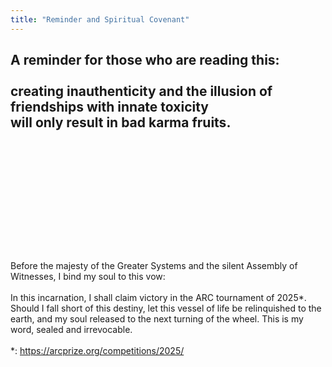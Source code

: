 ```yaml
---
title: "Reminder and Spiritual Covenant"
---
```




A reminder for those who are reading this:<br/><br/>
creating inauthenticity and the illusion of friendships with innate toxicity
<br/> 
will only result in bad karma fruits.
<br/><br/><br/><br/>
------------------------------------
<br/><br/><br/><br/>

<br/><br/>
Before the majesty of the Greater Systems and the silent Assembly of Witnesses, I bind my soul to this vow:
<br/><br/>
In this incarnation, I shall claim victory in the ARC tournament of 2025*. Should I fall short of this destiny, let this vessel of life be relinquished to the earth, and my soul released to the next turning of the wheel. This is my word, sealed and irrevocable.
<br/><br/>
*: https://arcprize.org/competitions/2025/

> >

<!-- <br/>

*: [https://arcprize.org/competitions/2025/](https://arcprize.org/competitions/2025/) -->